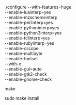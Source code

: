 ./configure --with-features=huge \
--enable-luainterp=yes \
--enable-mzschemeinterp \
--enable-perlinterp=yes \
--enable-pythoninterp=yes \
--enable-python3interp=yes \
--enable-tclinterp=yes \
--enable-rubyinterp=yes \
--enable-cscope \
--enable-multibyte \
--enable-fontset \
--with-x \
--enable-gui=auto \
--enable-gtk2-check \
--enable-gnome-check 

make

sudo make install
